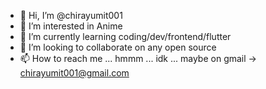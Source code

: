 - 👋 Hi, I’m @chirayumit001
- 👀 I’m interested in Anime
- 🌱 I’m currently learning coding/dev/frontend/flutter
- 💞️ I’m looking to collaborate on any open source
- 📫 How to reach me ... hmmm ... idk ... maybe on gmail -> chirayumit001@gmail.com

<!---
chirayumit001/chirayumit001 is a ✨ special ✨ repository because its `README.md` (this file) appears on your GitHub profile.
You can click the Preview link to take a look at your changes.
--->
